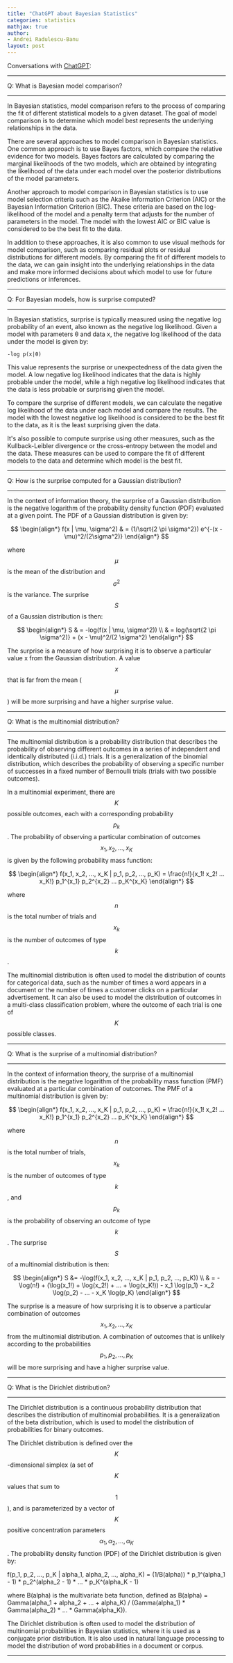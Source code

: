 ```yaml
---
title: "ChatGPT about Bayesian Statistics"
categories: statistics
mathjax: true
author:
- Andrei Radulescu-Banu
layout: post
---
```


Conversations with [ChatGPT](https://openai.com/blog/chatgpt/):

---

Q: What is Bayesian model comparison?

---

In Bayesian statistics, model comparison refers to the process of comparing the fit of different statistical models to a given dataset. The goal of model comparison is to determine which model best represents the underlying relationships in the data.

There are several approaches to model comparison in Bayesian statistics. One common approach is to use Bayes factors, which compare the relative evidence for two models. Bayes factors are calculated by comparing the marginal likelihoods of the two models, which are obtained by integrating the likelihood of the data under each model over the posterior distributions of the model parameters.

Another approach to model comparison in Bayesian statistics is to use model selection criteria such as the Akaike Information Criterion (AIC) or the Bayesian Information Criterion (BIC). These criteria are based on the log-likelihood of the model and a penalty term that adjusts for the number of parameters in the model. The model with the lowest AIC or BIC value is considered to be the best fit to the data.

In addition to these approaches, it is also common to use visual methods for model comparison, such as comparing residual plots or residual distributions for different models. By comparing the fit of different models to the data, we can gain insight into the underlying relationships in the data and make more informed decisions about which model to use for future predictions or inferences.

---

Q: For Bayesian models, how is surprise computed?

---

In Bayesian statistics, surprise is typically measured using the negative log probability of an event, also known as the negative log likelihood. Given a model with parameters θ and data x, the negative log likelihood of the data under the model is given by:

```
-log p(x|θ)
```

This value represents the surprise or unexpectedness of the data given the model. A low negative log likelihood indicates that the data is highly probable under the model, while a high negative log likelihood indicates that the data is less probable or surprising given the model.

To compare the surprise of different models, we can calculate the negative log likelihood of the data under each model and compare the results. The model with the lowest negative log likelihood is considered to be the best fit to the data, as it is the least surprising given the data.

It's also possible to compute surprise using other measures, such as the Kullback-Leibler divergence or the cross-entropy between the model and the data. These measures can be used to compare the fit of different models to the data and determine which model is the best fit.

---

Q: How is the surprise computed for a Gaussian distribution?

---

In the context of information theory, the surprise of a Gaussian distribution is the negative logarithm of the probability density function (PDF) evaluated at a given point. The PDF of a Gaussian distribution is given by:

$$
\begin{align*}
f(x | \mu, \sigma^2) & = (1/\sqrt{2 \pi \sigma^2}) e^{-(x - \mu)^2/(2\sigma^2)}
\end{align*}
$$

where $$\mu$$ is the mean of the distribution and $$\sigma^2$$ is the variance. The surprise $$S$$ of a Gaussian distribution is then:

$$
\begin{align*}
S & = -log(f(x | \mu, \sigma^2)) \\
  & = log(\sqrt{2 \pi \sigma^2)} + (x - \mu)^2/(2 \sigma^2)
\end{align*}
$$

The surprise is a measure of how surprising it is to observe a particular value x from the Gaussian distribution. A value $$x$$ that is far from the mean ($$\mu$$) will be more surprising and have a higher surprise value.

---

Q: What is the multinomial distribution?

---

The multinomial distribution is a probability distribution that describes the probability of observing different outcomes in a series of independent and identically distributed (i.i.d.) trials. It is a generalization of the binomial distribution, which describes the probability of observing a specific number of successes in a fixed number of Bernoulli trials (trials with two possible outcomes).

In a multinomial experiment, there are $$K$$ possible outcomes, each with a corresponding probability $$p_k$$. The probability of observing a particular combination of outcomes $$x_1, x_2, ..., x_K$$ is given by the following probability mass function:

$$
\begin{align*}
f(x_1, x_2, ..., x_K | p_1, p_2, ..., p_K) = \frac{n!}{x_1! x_2! ... x_K!} p_1^{x_1} p_2^{x_2} ... p_K^{x_K}
\end{align*}
$$

where $$n$$ is the total number of trials and $$x_k$$ is the number of outcomes of type $$k$$.

The multinomial distribution is often used to model the distribution of counts for categorical data, such as the number of times a word appears in a document or the number of times a customer clicks on a particular advertisement. It can also be used to model the distribution of outcomes in a multi-class classification problem, where the outcome of each trial is one of $$K$$ possible classes.

---

Q: What is the surprise of a multinomial distribution?

---

In the context of information theory, the surprise of a multinomial distribution is the negative logarithm of the probability mass function (PMF) evaluated at a particular combination of outcomes. The PMF of a multinomial distribution is given by:

$$
\begin{align*}
f(x_1, x_2, ..., x_K | p_1, p_2, ..., p_K) = \frac{n!}{x_1! x_2! ... x_K!} p_1^{x_1} p_2^{x_2} ... p_K^{x_K}
\end{align*}
$$

where $$n$$ is the total number of trials, $$x_k$$ is the number of outcomes of type $$k$$, and $$p_k$$ is the probability of observing an outcome of type $$k$$. The surprise $$S$$ of a multinomial distribution is then:

$$
\begin{align*}
S &= -\log(f(x_1, x_2, ..., x_K | p_1, p_2, ..., p_K)) \\
  & = - \log(n!) + (\log(x_1!) + \log(x_2!) + ... + \log(x_K!)) - x_1 \log(p_1) - x_2 \log(p_2) - ... - x_K \log(p_K)
\end{align*}
$$

The surprise is a measure of how surprising it is to observe a particular combination of outcomes $$x_1, x_2, ..., x_K$$ from the multinomial distribution. A combination of outcomes that is unlikely according to the probabilities $$p_1, p_2, ..., p_K$$ will be more surprising and have a higher surprise value.

---

Q: What is the Dirichlet distribution?

---

The Dirichlet distribution is a continuous probability distribution that describes the distribution of multinomial probabilities. It is a generalization of the beta distribution, which is used to model the distribution of probabilities for binary outcomes.

The Dirichlet distribution is defined over the $$K$$-dimensional simplex (a set of $$K$$ values that sum to $$1$$), and is parameterized by a vector of $$K$$ positive concentration parameters $$\alpha_1, \alpha_2, ..., \alpha_K$$. The probability density function (PDF) of the Dirichlet distribution is given by:

f(p_1, p_2, ..., p_K | alpha_1, alpha_2, ..., alpha_K) = (1/B(alpha)) * p_1^(alpha_1 - 1) * p_2^(alpha_2 - 1) * ... * p_K^(alpha_K - 1)

where B(alpha) is the multivariate beta function, defined as B(alpha) = Gamma(alpha_1 + alpha_2 + ... + alpha_K) / (Gamma(alpha_1) * Gamma(alpha_2) * ... * Gamma(alpha_K)).

The Dirichlet distribution is often used to model the distribution of multinomial probabilities in Bayesian statistics, where it is used as a conjugate prior distribution. It is also used in natural language processing to model the distribution of word probabilities in a document or corpus.

---
